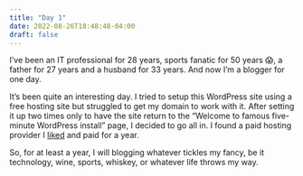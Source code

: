 ```yaml
---
title: "Day 1"
date: 2022-08-26T18:48:48-04:00
draft: false
---
```


I’ve been an IT professional for 28 years, sports fanatic for 50 years 😱, a father for 27 years and a husband for 33 years. And now I’m a blogger for one day.

It’s been quite an interesting day. I tried to setup this WordPress site using a free hosting site but struggled to get my domain to work with it. After setting it up two times only to have the site return to the “Welcome to famous five-minute WordPress install” page, I decided to go all in. I found a paid hosting provider I [liked](https://www.hostinger.com/) and paid for a year.

So, for at least a year, I will blogging whatever tickles my fancy, be it technology, wine, sports, whiskey, or whatever life throws my way.
